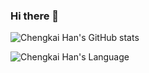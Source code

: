 ### Hi there 👋

![Chengkai Han's GitHub stats](https://github-readme-stats.vercel.app/api?username=NickHan-cs&show_icons=true&theme=radical&count_private=true)

![Chengkai Han's Language](https://github-readme-stats.vercel.app/api/top-langs/?username=NickHan-cs&layout=compact&theme=radical)

<!--
**NickHan-cs/NickHan-cs** is a ✨ _special_ ✨ repository because its `README.md` (this file) appears on your GitHub profile.

Here are some ideas to get you started:

- 🔭 I’m currently working on ...
- 🌱 I’m currently learning ...
- 👯 I’m looking to collaborate on ...
- 🤔 I’m looking for help with ...
- 💬 Ask me about ...
- 📫 How to reach me: ...
- 😄 Pronouns: ...
- ⚡ Fun fact: ...
-->
